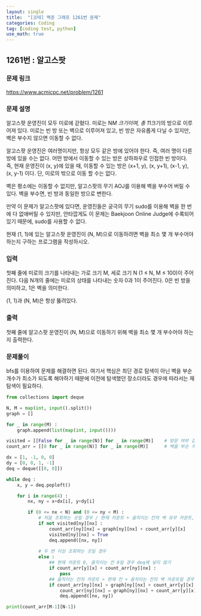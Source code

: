 ```yaml
---
layout: single
title:  "[코테] 백준 그래프 1261번 문제"
categories: Coding
tag: [coding test, python]
use_math: true
---
```


## 1261번 : 알고스팟
### 문제 링크
<https://www.acmicpc.net/problem/1261>

### 문제 설명
알고스팟 운영진이 모두 미로에 갇혔다. 미로는 N*M 크기이며, 총 1*1크기의 방으로 이루어져 있다. 미로는 빈 방 또는 벽으로 이루어져 있고, 빈 방은 자유롭게 다닐 수 있지만, 벽은 부수지 않으면 이동할 수 없다.

알고스팟 운영진은 여러명이지만, 항상 모두 같은 방에 있어야 한다. 즉, 여러 명이 다른 방에 있을 수는 없다. 어떤 방에서 이동할 수 있는 방은 상하좌우로 인접한 빈 방이다. 즉, 현재 운영진이 (x, y)에 있을 때, 이동할 수 있는 방은 (x+1, y), (x, y+1), (x-1, y), (x, y-1) 이다. 단, 미로의 밖으로 이동 할 수는 없다.

벽은 평소에는 이동할 수 없지만, 알고스팟의 무기 AOJ를 이용해 벽을 부수어 버릴 수 있다. 벽을 부수면, 빈 방과 동일한 방으로 변한다.

만약 이 문제가 알고스팟에 있다면, 운영진들은 궁극의 무기 sudo를 이용해 벽을 한 번에 다 없애버릴 수 있지만, 안타깝게도 이 문제는 Baekjoon Online Judge에 수록되어 있기 때문에, sudo를 사용할 수 없다.

현재 (1, 1)에 있는 알고스팟 운영진이 (N, M)으로 이동하려면 벽을 최소 몇 개 부수어야 하는지 구하는 프로그램을 작성하시오.

### 입력
첫째 줄에 미로의 크기를 나타내는 가로 크기 M, 세로 크기 N (1 ≤ N, M ≤ 100)이 주어진다. 다음 N개의 줄에는 미로의 상태를 나타내는 숫자 0과 1이 주어진다. 0은 빈 방을 의미하고, 1은 벽을 의미한다.

(1, 1)과 (N, M)은 항상 뚫려있다.

### 출력
첫째 줄에 알고스팟 운영진이 (N, M)으로 이동하기 위해 벽을 최소 몇 개 부수어야 하는지 출력한다.

### 문제풀이
bfs를 이용하여 문제를 해결하면 된다. 여기서 핵심은 최단 경로 탐색이 아닌 벽을 부순 개수가 최소가 되도록 해야하기 때문에 이전에 탐색했던 장소더라도 경우에 따라서는 재탐색이 필요하다.


```python
from collections import deque

N, M = map(int, input().split())
graph = []

for _ in range(M) :
    graph.append(list(map(int, input())))

visited = [[False for _ in range(N)] for _ in range(M)]    # 방문 여부 검사 배열
count_arr = [[0 for _ in range(N)] for _ in range(M)]      # 벽을 부순 개수 저장하는 배열

dx = [1, -1, 0, 0]
dy = [0, 0, 1, -1]
deq = deque([[0, 0]])

while deq : 
    x, y = deq.popleft()

    for i in range(4) : 
        nx, ny = x+dx[i], y+dy[i]

        if (0 <= nx < N) and (0 <= ny < M) :
            # 처음 조회하는 곳일 경우 / 현재 카운트 + 움직이는 칸의 벽 유무 카운트, visited 갱신, deq에 넣기
            if not visited[ny][nx] :
                count_arr[ny][nx] = graph[ny][nx] + count_arr[y][x]
                visited[ny][nx] = True
                deq.append([nx, ny])
                
            # 두 번 이상 조회하는 곳일 경우
            else : 
                ## 현재 카운트 0, 움직이는 칸 0일 경우 deq에 넣지 않기
                if count_arr[y][x] + count_arr[ny][nx] : 
                    pass       
                ## 움직이는 칸의 카운트 > 현재 칸 + 움직이는 칸의 벽 카운트일 경우 갱신, deq에 넣기
                if count_arr[ny][nx] > graph[ny][nx] + count_arr[y][x] :
                    count_arr[ny][nx] = graph[ny][nx] + count_arr[y][x]
                    deq.append([nx, ny])

print(count_arr[M-1][N-1])
```
